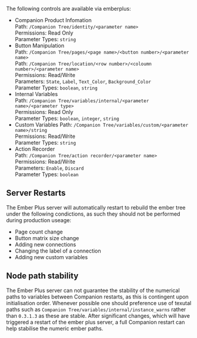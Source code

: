 The following controls are available via emberplus:

- Companion Product Infomation<br>
  Path: `/Companion Tree/identity/<parameter name>`<br>
  Permissions: Read Only<br>
  Parameter Types: `string`<br>
- Button Manipulation<br>
  Path: `/Companion Tree/pages/<page name>/<button number>/<parameter name>`<br>
  Path: `/Companion Tree/location/<row number>/<coloumn number>/<parameter name>`<br>
  Permissions: Read/Write<br>
  Parameters: `State`, `Label`, `Text_Color`, `Background_Color`<br>
  Parameter Types: `boolean`, `string`<br>
- Internal Variables<br>
  Path: `/Companion Tree/variables/internal/<parameter name>/<parameter type>`<br>
  Permissions: Read Only<br>
  Parameter Types: `boolean`, `integer`, `string`<br>
- Custom Variables
  Path: `/Companion Tree/variables/custom/<parameter name>/string`<br>
  Permissions: Read/Write<br>
  Parameter Types: `string`<br>
- Action Recorder<br>
  Path: `/Companion Tree/action recorder/<parameter name>`<br>
  Permissions: Read/Write<br>
  Parameters: `Enable`, `Discard`<br>
  Parameter Types: `boolean`<br>

## Server Restarts

The Ember Plus server will automatically restart to rebuild the ember tree under the following condictions, as such they should not be performed during production useage:

- Page count change
- Button matrix size change
- Adding new connections
- Changing the label of a connection
- Adding new custom variables

## Node path stability

The Ember Plus server can not guarantee the stability of the numerical paths to variables between Companion restarts, as this is contingent upon initialisation order. Whenever possible one should preference use of texutal paths such as `Companion Tree/variables/internal/instance_warns` rather than `0.3.1.3` as these are stable. After significant changes, which will have triggered a restart of the ember plus server, a full Companion restart can help stabilise the numeric ember paths.
